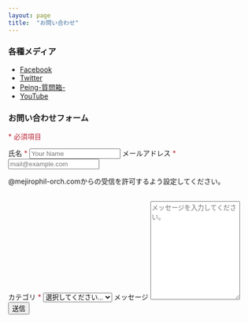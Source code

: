 ```yaml
---
layout: page
title:  "お問い合わせ"
---
```


### 各種メディア
* <a target="_blank" rel="noopener" href="https://www.facebook.com/MPOsince2018/">Facebook</a>
* <a target="_blank" rel="noopener" href="https://twitter.com/MPOsince2018">Twitter</a>
* <a target="_blank" rel="noopener" href="https://peing.net/mposince2018">Peing-質問箱-</a>
* <a target="_blank" rel="noopener" href="https://www.youtube.com/channel/UCtf03ktbP1GfXjeept8sdNA">YouTube</a>

### お問い合わせフォーム
<link rel="stylesheet" href="/www-minima/assets/css/style.scss">
<p><span style="color:#ba2636">*&nbsp;必須項目</span> </p>
<script type="text/javascript">
    var submitted = false;
    var currentURL = window.location.href;
</script>
<iframe name="hidden_iframe" id="hidden_iframe" style="display:none;" onload="if(submitted) {window.location='./thanks.html';}"></iframe>
    <form action="https://docs.google.com/forms/d/e/1FAIpQLSfjC7mv9Pj6ybPoUfC3zxa5ZNwM9gAgrmjryu3poRggTxMbyA/formResponse" target="hidden_iframe" onsubmit="submitted=true;">
        <label for="userName">氏名<span style="color:#ba2636">&nbsp;*</span></label>
            <input type="text" id="userName" name="entry.1912182567" placeholder="Your Name" required>
        <label for="email">メールアドレス<span style="color:#ba2636">&nbsp;*</span></label>
            <input type="email" id="email" name="entry.150345241" placeholder="mail@example.com" required>
            <p class="small">@mejirophil-orch.comからの受信を許可するよう設定してください。</p><br>
        <label for="category">カテゴリ<span style="color:#ba2636">&nbsp;*</span></label>
            <select id="contactType" name="entry.1654052070" required>
                <option value="">選択してください...</option>
                <option value="演奏会">演奏会</option>
                <option value="入団希望・相談">入団希望・相談</option>
                <option value="演奏依頼">演奏依頼</option>
                <option value="チラシ挟込">チラシ挟込</option>
                <option value="その他">その他</option>
            </select>
        <label for="content">メッセージ</label>
            <textarea id="content" name="entry.780349072" style="height:200px" placeholder="メッセージを入力してください。" required></textarea>
        <input type="submit" value="送信">
    </form>
